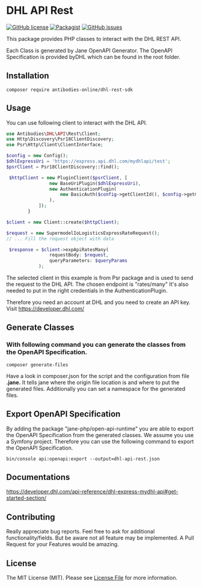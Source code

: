 # DHL API Rest

[![GitHub license](https://img.shields.io/badge/license-MIT-blue.svg)](https://raw.githubusercontent.com/antibodies-online/dhl-rest-sdk/master/LICENSE)
[![Packagist](https://img.shields.io/packagist/v/antibodies-online/dhl-rest-sdk.svg)](https://packagist.org/packages/antibodies-online/dhl-rest-sdk)
[![GitHub issues](https://img.shields.io/github/issues/antibodies-online/dhl-rest-sdk.svg)](https://github.com/antibodies-online/dhl-rest-sdk/issues)

This package provides PHP classes to interact with the DHL REST API.

Each Class is generated by Jane OpenAPI Generator. The OpenAPI Specification is provided byDHL which can be found in the root folder.

## Installation

```shell
composer require antibodies-online/dhl-rest-sdk
```

## Usage

You can use following client to interact with the DHL API.

```php
use Antibodies\DHL\API\Rest\Client;
use Http\Discovery\Psr18ClientDiscovery;        
use Psr\Http\Client\ClientInterface;

$config = new Config();
$dhlExpressUri = 'https://express.api.dhl.com/mydhlapi/test'; 
$psrClient = Psr18ClientDiscovery::find();

 $httpClient = new PluginClient($psrClient, [
                new BaseUriPlugin($dhlExpressUri),
                new AuthenticationPlugin(
                    new BasicAuth($config->getClientId(), $config->getClientSecret())
                ),
            ]);
        }

$client = new Client::create($httpClient);      

$request = new SupermodelIoLogisticsExpressRateRequest();
// ... Fill the request object with data

 $response = $client->expApiRatesMany(
                requestBody: $request,
                queryParameters: $queryParams
            );
```
The selected client in this example is from Psr package and is used to send the request to the DHL API.
The chosen endpoint is "rates/many"
It's also needed to put in the right credentials in the AuthenticationPlugin.

Therefore you need an account at DHL and you need to create an API key.
Visit https://developer.dhl.com/

## Generate Classes

### With following command you can generate the classes from the OpenAPI Specification.
```shell
composer generate-files
```
Have a look in composer.json for the script and the configuration from file __.jane.__
It tells jane where the origin file location is and where to put the generated files.
Additionally you can set a namespace for the generated files.

## Export OpenAPI Specification
By adding the package "jane-php/open-api-runtime" you are able to export the OpenAPI Specification from the generated classes.
We assume you use a Symfony project. Therefore you can use the following command to export the OpenAPI Specification.

```shell
bin/console api:openapi:export --output=dhl-api-rest.json
```

## Documentations
https://developer.dhl.com/api-reference/dhl-express-mydhl-api#get-started-section/



## Contributing
Really appreciate bug reports. Feel free to ask for additional functionality/fields.
But be aware not all feature may be implemented.
A Pull Request for your Features would be amazing.

## License

The MIT License (MIT). Please see [License File](LICENSE) for more information.

